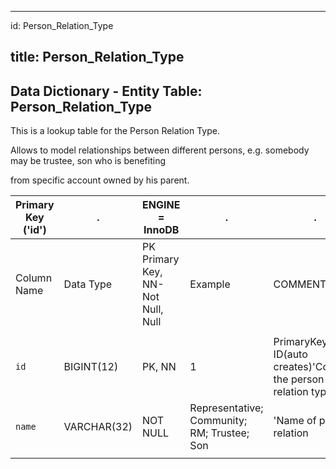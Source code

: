 
---
id: Person_Relation_Type

title: Person_Relation_Type
---

## Data Dictionary - Entity Table: Person_Relation_Type

This is a lookup table for the Person Relation Type. 

Allows to model relationships between different persons, e.g. somebody may be trustee, son who is benefiting 

from specific account owned by his parent.

| Primary Key ('id')|.|ENGINE = InnoDB|.|.|
|---|---|---|---|---|
|Column Name|Data Type|PK Primary Key, NN-Not Null, Null|Example|COMMENT|
||
|`id`|BIGINT(12)|PK, NN|1|PrimaryKey-ID(auto creates)'Contains the person relation types'|
|`name`|VARCHAR(32)|NOT NULL|Representative; Community; RM; Trustee; Son|'Name of person relation|
||
  
